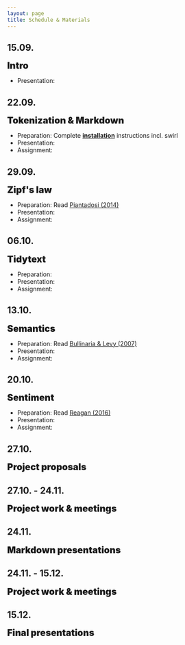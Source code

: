 ```yaml
---
layout: page
title: Schedule & Materials
---
```


<style>
e {
  font-size: 1.5em;
  font-weight: 900;
}
</style>

## 15.09.

<e>Intro</e>

- Presentation:

## 22.09.

<e>Tokenization & Markdown</e>

- Preparation: Complete <a href="menu/installation"><b>installation</b></a> instructions incl. swirl
- Presentation:
- Assignment:

## 29.09.

<e>Zipf's law</e>

- Preparation: Read <a href="https://dwulff.github.io/NLP_2020Autumn/assets/img/Piantadosi2014.pdf">Piantadosi (2014)</a>
- Presentation:
- Assignment:

## 06.10.

<e>Tidytext</e>

- Preparation:
- Presentation:
- Assignment:

<!---Doodle--->

## 13.10.

<e>Semantics</e>

- Preparation: Read <a href="https://dwulff.github.io/NLP_2020Autumn/assets/img/Bullinaria&Levy2007.pdf">Bullinaria & Levy (2007)</a>
- Presentation:
- Assignment:

## 20.10.

<e>Sentiment</e>

- Preparation: Read <a href="https://dwulff.github.io/NLP_2020Autumn/assets/img/Reagan2016.pdf">Reagan (2016)</a>
- Presentation:
- Assignment:

## 27.10.

<e>Project proposals</e>

## 27.10. - 24.11.

<e>Project work & meetings</e>

## 24.11.

<e>Markdown presentations</e>

## 24.11. - 15.12.

<e>Project work & meetings</e>

## 15.12.

<e>Final presentations</e>

